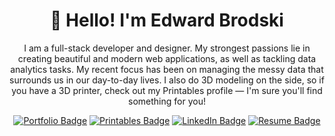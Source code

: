 <h1 align="center">👋 Hello! I'm Edward Brodski</h1>

<p align="center">
I am a full-stack developer and designer. My strongest passions lie in creating beautiful and modern web applications, as well as tackling data analytics tasks. My recent focus has been on managing the messy data that surrounds us in our day-to-day lives. I also do 3D modeling on the side, so if you have a 3D printer, check out my Printables profile — I'm sure you'll find something for you!
</p>

<div align="center">
  
  [![Portfolio Badge](https://img.shields.io/badge/Portfolio%20website%20-%20%232C7A7B?logo=phoenixframework&logoColor=white&link=https%3A%2F%2Fwww.edwardbrodski.com)](https://www.edwardbrodski.com)
  [![Printables Badge](https://img.shields.io/badge/Pritables%20-%20%23FA6831?style=flat&logo=printables&logoColor=white&link=https%3A%2F%2Fwww.printables.com%2F%40Edward)](https://www.printables.com/@Edward)
  [![LinkedIn Badge](https://img.shields.io/badge/LinkedIn%20-%20%230A66C2?style=flat&logo=linkedin&logoColor=white&link=https%3A%2F%2Fwww.linkedin.com%2Fin%2Fedward-brodski%2F)](https://www.linkedin.com/in/edward-brodski/)
  [![Resume Badge](https://img.shields.io/badge/My%20Resume%20-%20%23111111?style=flat&logo=readdotcv&logoColor=white&link=https%3A%2F%2Fwww.linkedin.com%2Fin%2Fedward-brodski%2F)](https://github.com/EdwardBrodskiy/Resume/blob/master/resume.pdf)

</div>